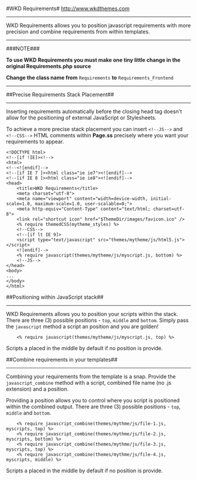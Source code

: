 #WKD Requirements#
http://www.wkdthemes.com
***

WKD Requirements allows you to position javascript requirements with more precision and combine requirements from within templates.

***
###NOTE###

**To use WKD Requirements you must make one tiny little change in the original Requirements.php source**

**Change the class name from** `Requirements` **to** `Requirements_Frontend`
***

##Precise Requirements Stack Placement##
***

Inserting requirements automatically before the closing head tag doesn't allow for the positioning of external JavaScript or Stylesheets.

To achieve a more precise stack placement you can insert `<!--JS-->` and `<!--CSS-->` HTML comments within **Page.ss** precisely where you want your requirements to appear.

```
<!DOCTYPE html>
<!--[if !IE]><!-->
<html>
<!--<![endif]-->
<!--[if IE 7 ]><html class="ie ie7"><![endif]-->
<!--[if IE 8 ]><html class="ie ie8"><![endif]-->
<head>
	<title>WKD Requirements</title>
	<meta charset="utf-8">
	<meta name="viewport" content="width=device-width, initial-scale=1.0, maximum-scale=1.0, user-scalable=0;">
	<meta http-equiv="Content-Type" content="text/html; charset=utf-8">
	<link rel="shortcut icon" href="$ThemeDir/images/favicon.ico" />
	<% require themedCSS(mytheme_styles) %>
	<!--CSS-->
	<!--[if lt IE 9]>
	<script type="text/javascript" src="themes/mytheme/js/html5.js"></script>
	<![endif]-->
	<% require javascript(themes/mytheme/js/myscript.js, bottom) %>
	<!--JS-->
</head>
<body>
...
</body>
</html>
```

##Positioning within JavaScript stack##
***

WKD Requirements allows you to position your scripts within the stack. There are three (3) possible positions - `top`, `middle` and `bottom`. Simply pass the `javascript` method a script an position and you are golden!

```
	<% require javascript(themes/mytheme/js/myscript.js, top) %>
```

Scripts a placed in the middle by default if no position is provide.

##Combine requirements in your templates##
***

Combining your requirements from the template is a snap. Provide the `javascript_combine` method with a script, combined file name (no .js extension) and a position.

Providing a position allows you to control where you script is positioned within the combined output. There are three (3) possible positions - `top`, `middle` and `bottom`.

```
	<% require javascript_combine(themes/mythme/js/file-1.js, myscripts, top) %>
	<% require javascript_combine(themes/mythme/js/file-2.js, myscripts, bottom) %>
	<% require javascript_combine(themes/mythme/js/file-3.js, myscripts, top) %>
	<% require javascript_combine(themes/mythme/js/file-4.js, myscripts, middle) %>
```

Scripts a placed in the middle by default if no position is provide.